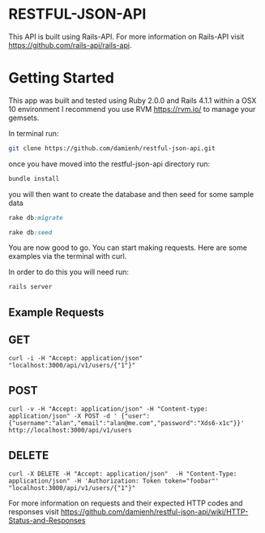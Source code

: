 # RESTFUL-JSON-API

This API is built using Rails-API. For more information on Rails-API visit <https://github.com/rails-api/rails-api>.

# Getting Started

This app was built and tested using Ruby 2.0.0 and Rails 4.1.1 within a OSX 10 environment I recommend you use RVM <https://rvm.io/> to manage your gemsets.

In terminal run:

```bash
git clone https://github.com/damienh/restful-json-api.git
```

once you have moved into the restful-json-api directory run:

```bash
bundle install
```

you will then want to create the database and then seed for some sample data

```ruby
rake db:migrate
```

```ruby
rake db:seed
```

You are now good to go. You can start making requests. Here are some examples via the terminal with curl.

In order to do this you will need run:

```ruby
rails server
```

## Example Requests

## GET

```curl
curl -i -H "Accept: application/json" "localhost:3000/api/v1/users/{"1"}"
```

## POST

```curl
curl -v -H "Accept: application/json" -H "Content-type: application/json" -X POST -d ' {"user":{"username":"alan","email":"alan@me.com","password":"Xds6-x1c"}}'  http://localhost:3000/api/v1/users
```

## DELETE

```curl
curl -X DELETE -H "Accept: application/json"  -H "Content-Type: application/json" -H 'Authorization: Token token="foobar"' "localhost:3000/api/v1/users/{"1"}"
```


For more information on requests and their expected HTTP codes and responses visit <https://github.com/damienh/restful-json-api/wiki/HTTP-Status-and-Responses>

